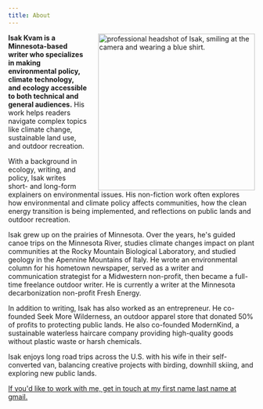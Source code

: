 ```yaml
---
title: About
---
```

<img src="/Isak-Headshot.jpg" style="padding-left:20px" align="right" width="320px" alt="professional headshot of Isak, smiling at the camera and wearing a blue shirt.">

**Isak Kvam is a Minnesota-based writer who specializes in making environmental policy, climate technology, and ecology accessible to both technical and general audiences.** His work helps readers navigate complex topics like climate change, sustainable land use, and outdoor recreation.

With a background in ecology, writing, and policy, Isak writes short- and long-form explainers on environmental issues. His non-fiction work often explores how environmental and climate policy affects communities, how the clean energy transition is being implemented, and reflections on public lands and outdoor recreation.

Isak grew up on the prairies of Minnesota. Over the years, he's guided canoe trips on the Minnesota River, studies climate changes impact on plant communities at the Rocky Mountain Biological Laboratory, and studied geology in the Apennine Mountains of Italy. He wrote an environmental column for his hometown newspaper, served as a writer and communication strategist for a Midwestern non-profit, then became a full-time freelance outdoor writer. He is currently a writer at the Minnesota decarbonization non-profit Fresh Energy.

In addition to writing, Isak has also worked as an entrepreneur. He co-founded Seek More Wilderness, an outdoor apparel store that donated 50% of profits to protecting public lands. He also co-founded ModernKind, a sustainable waterless haircare company providing high-quality goods without plastic waste or harsh chemicals.

Isak enjoys long road trips across the U.S. with his wife in their self-converted van, balancing creative projects with birding, downhill skiing, and exploring new public lands.

<ins>If you'd like to work with me, get in touch at my first name last name at gmail.</ins>
